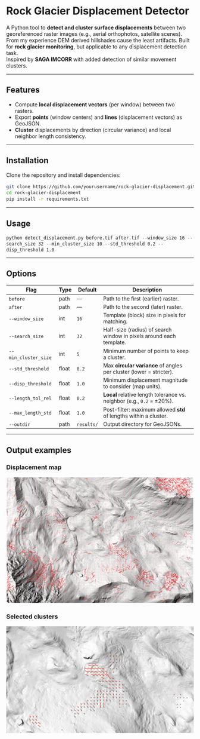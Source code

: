 # Rock Glacier Displacement Detector

A Python tool to **detect and cluster surface displacements** between two georeferenced raster images (e.g., aerial orthophotos, satellite scenes). From my experience DEM derived hillshades cause the least artifacts.
Built for **rock glacier monitoring**, but applicable to any displacement detection task.  
Inspired by **SAGA IMCORR** with added detection of similar movement clusters.

---

## Features

- Compute **local displacement vectors** (per window) between two rasters.  
- Export **points** (window centers) and **lines** (displacement vectors) as GeoJSON.  
- **Cluster** displacements by direction (circular variance) and local neighbor length consistency.  

---

## Installation

Clone the repository and install dependencies:

```bash
git clone https://github.com/yourusername/rock-glacier-displacement.git
cd rock-glacier-displacement
pip install -r requirements.txt
```

---

## Usage

```
python detect_displacement.py before.tif after.tif --window_size 16 --search_size 32 --min_cluster_size 10 --std_threshold 0.2 --disp_threshold 1.0
```

---

## Options

| Flag | Type | Default | Description |
| --- | --- | --- | --- |
| `before` | path | —   | Path to the first (earlier) raster. |
| `after` | path | —   | Path to the second (later) raster. |
| `--window_size` | int | `16` | Template (block) size in pixels for matching. |
| `--search_size` | int | `32` | Half-size (radius) of search window in pixels around each template. |
| `--min_cluster_size` | int | `5` | Minimum number of points to keep a cluster. |
| `--std_threshold` | float | `0.2` | Max **circular variance** of angles per cluster (lower = stricter). |
| `--disp_threshold` | float | `1.0` | Minimum displacement magnitude to consider (map units). |
| `--length_tol_rel` | float | `0.2` | **Local** relative length tolerance vs. neighbor (e.g., `0.2` = ±20%). |
| `--max_length_std` | float | `1.0` | Post-filter: maximum allowed **std** of lengths within a cluster. |
| `--outdir` | path | `results/` | Output directory for GeoJSONs. |

---

## Output examples

### Displacement map

![example displacement vectors output](images\example_displacement_output.png)

### Selected clusters

![example clusters output](images\example_displacement_clusters_output.png)